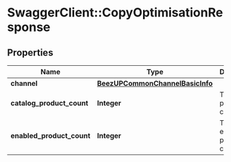 # SwaggerClient::CopyOptimisationResponse

## Properties
Name | Type | Description | Notes
------------ | ------------- | ------------- | -------------
**channel** | [**BeezUPCommonChannelBasicInfo**](BeezUPCommonChannelBasicInfo.md) |  | 
**catalog_product_count** | **Integer** | The catalog product count | 
**enabled_product_count** | **Integer** | The enabled product count | 



